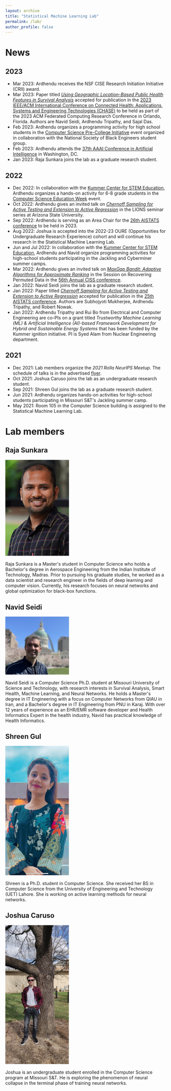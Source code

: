 ```yaml
---
layout: archive
title: "Statistical Machine Learning Lab"
permalink: /lab/
author_profile: false
---
```



News
====

2023
----
* Mar 2023: Ardhendu receives the NSF CISE Research Initiation Initiative (CRII) award. 
* Mar 2023: Paper titled [_Using Geographic Location-Based Public Health Features in Survival Analysis_](https://doi.org/10.1145/3580252.3586972) accepted for publication in the [2023 IEEE/ACM International Conference on Connected Health: Applications, Systems and Engineering Technologies (CHASE)](https://chase23.sigbed.org/Home.html) to be held as part of the 2023 ACM Federated Computing Research Conference in Orlando, Florida. Authors are Navid Seidi, Ardhendu Tripathy, and Sajal Das.
* Feb 2023: Ardhendu organizes a programming activity for high school students in the [Computer Science Pre-College Initiative](https://www.linkedin.com/posts/compsci_the-comp-sci-department-successfully-hosted-activity-7036059527812718592-Q-wn?utm_source=share&utm_medium=member_desktop) event organized in collaboration with the National Society of Black Engineers student group.  
* Feb 2023: Ardhendu attends the [37th AAAI Conference in Artificial Intelligence](https://aaai-23.aaai.org) in Washington, DC.
* Jan 2023: Raja Sunkara joins the lab as a graduate research student.

2022
----
* Dec 2022: In collaboration with the [Kummer Center for STEM Education](https://stemcenter.mst.edu), Ardhendu organizes a hands-on activity for 6-8 grade students in the [Computer Science Education Week](https://www.csedweek.org) event.
* Oct 2022: Ardhendu gives an invited talk on [_Chernoff Sampling for Active Testing and Extension to Active Regression_](https://proceedings.mlr.press/v151/mukherjee22a.html) in the LIONS seminar series at Arizona State University.
* Sep 2022: Ardhendu is serving as an Area Chair for the [26th AISTATS conference](http://aistats.org/aistats2023/) to be held in 2023.
* Aug 2022: Joshua is accepted into the 2022-23 OURE (Opportunities for Undergraduate Research Experience) cohort and will continue his research in the Statistical Machine Learning Lab.
* Jun and Jul 2022: In collaboration with the [Kummer Center for STEM Education](https://stemcenter.mst.edu), Ardhendu and Navid organize programming activities for high-school students participating in the Jackling and Cyberminer summer camps.
* Mar 2022: Ardhendu gives an invited talk on [_MaxGap Bandit: Adaptive Algorithms for Approximate Ranking_](https://proceedings.neurips.cc/paper/2019/hash/9b16759a62899465ab21e2e79d2ef75c-Abstract.html) in the Session on Recovering Permuted Data in the [56th Annual CISS conference](https://ee-ciss.princeton.edu). 
* Jan 2022: Navid Seidi joins the lab as a graduate research student.
* Jan 2022: Paper titled [_Chernoff Sampling for Active Testing and Extension to Active Regression_](https://proceedings.mlr.press/v151/mukherjee22a.html) accepted for publication in the [25th AISTATS conference](https://aistats.org/aistats2022/). Authors are Subhojyoti Mukherjee, Ardhendu Tripathy, and Robert Nowak.
* Jan 2022: Ardhendu Tripathy and Rui Bo from Electrical and Computer Engineering are co-PIs on a grant titled _Trustworthy Machine Learning (ML) & Artificial Intelligence (AI)-based Framework Development for Hybrid and Sustainable Energy Systems_ that has been funded by the Kummer ignition initiative. PI is Syed Alam from Nuclear Engineering department.

2021
----
* Dec 2021: Lab members organize the _2021 Rolla NeurIPS Meetup_. The schedule of talks is in the advertised <a href="https://astripathy.github.io/files/2021_Rolla_NeurIPS_Meetup_print.pdf">flyer</a>. 
* Oct 2021: Joshua Caruso joins the lab as an undergraduate research student. 
* Sep 2021: Shreen Gul joins the lab as a graduate research student.
* Jun 2021: Ardhendu organizes hands-on activities for high-school students participating in Missouri S&T's Jackling summer camp.
* May 2021: Room 105 in the Computer Science building is assigned to the Statistical Machine Learning Lab.


Lab members
========

## Raja Sunkara

<img src="/images/raja.jpg" alt="Raja" width="200"/>

Raja Sunkara is a Master's student in Computer Science who holds a Bachelor's degree in Aerospace Engineering from the Indian Institute of Technology, Madras. Prior to pursuing his graduate studies, he worked as a data scientist and research engineer in the fields of deep learning and computer vision. Currently, his research focuses on neural networks and global optimization for black-box functions.

## Navid Seidi

<img src="/images/navid.jpg" alt="Navid" width="200"/>

Navid Seidi is a Computer Science Ph.D. student at Missouri University of Science and Technology, with research interests in Survival Analysis, Smart Health, Machine Learning, and Neural Networks. He holds a Master's degree in IT Engineering with a focus on Computer Networks from QIAU in Iran, and a Bachelor's degree in IT Engineering from PNU in Karaj. With over 12 years of experience as an EHR/EMR software developer and Health Informatics Expert in the health industry, Navid has practical knowledge of Health Informatics.

## Shreen Gul

<img src="/images/gul.jpg" alt="Shreen" width="200"/>

Shreen is a Ph.D. student in Computer Science. She received her BS in Computer Science from the University of Engineering and Technology (UET) Lahore. She is working on active learning methods for neural networks.

## Joshua Caruso

<img src="/images/caruso.jpg" alt="Joshua" width="200"/>

Joshua is an undergraduate student enrolled in the Computer Science program at Missouri S&T. He is exploring the phenomenon of neural collapse in the terminal phase of training neural networks.